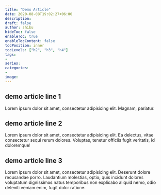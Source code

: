 ```yaml
---
title: "Demo Article"
date: 2020-08-08T19:02:27+06:00
description:
draft: false
author: shibu
hideToc: false
enableToc: true
enableTocContent: false
tocPosition: inner
tocLevels: ["h2", "h3", "h4"]
tags:
-
series:
categories:
-
image:
---
```


## demo article line 1
Lorem ipsum dolor sit amet, consectetur adipisicing elit. Magnam, pariatur.

## demo article line 2
Lorem ipsum dolor sit amet, consectetur adipisicing elit. Ea delectus, vitae consectetur sequi rerum dolores. Voluptas, tenetur officiis fugit veritatis, id doloremque!

## demo article line 3
Lorem ipsum dolor sit amet, consectetur adipisicing elit. Deserunt dolore recusandae porro. Laudantium molestias, optio, quis incidunt dolores voluptatum dignissimos natus temporibus non explicabo aliquid nemo, odio deleniti veniam enim, fugit dolor ratione.
